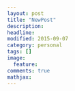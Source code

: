 ```yaml
---
layout: post
title: "NewPost"
description: 
headline: 
modified: 2015-09-07
category: personal
tags: []
image: 
  feature: 
comments: true
mathjax: 
---
```

